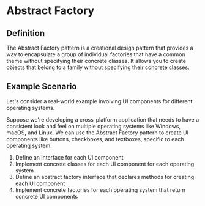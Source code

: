 # Abstract Factory

## Definition

The Abstract Factory pattern is a creational design pattern that provides a way to encapsulate a group of individual factories that have a common theme without specifying their concrete classes. It allows you to create objects that belong to a family without specifying their concrete classes.

## Example Scenario

Let's consider a real-world example involving UI components for different operating systems.

Suppose we're developing a cross-platform application that needs to have a consistent look and feel on multiple operating systems like Windows, macOS, and Linux. We can use the Abstract Factory pattern to create UI components like buttons, checkboxes, and textboxes, specific to each operating system.

1. Define an interface for each UI component
2. Implement concrete classes for each UI component for each operating system
3. Define an abstract factory interface that declares methods for creating each UI component
4. Implement concrete factories for each operating system that return concrete UI components